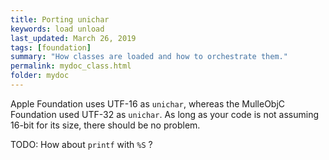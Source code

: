 ```yaml
---
title: Porting unichar 
keywords: load unload
last_updated: March 26, 2019
tags: [foundation]
summary: "How classes are loaded and how to orchestrate them."
permalink: mydoc_class.html
folder: mydoc
---
```


Apple Foundation uses UTF-16 as `unichar`, whereas the MulleObjC Foundation used
UTF-32 as `unichar`. As long as your code is not assuming 16-bit for its size, 
there should be no problem.

TODO:  How about `printf` with `%S` ?
